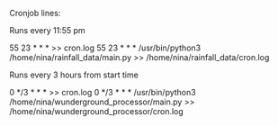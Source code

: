 Cronjob lines:


Runs every 11:55 pm

55 23 * * * <path to python> <path to rainfall data script> >> cron.log
55 23 * * * /usr/bin/python3 /home/nina/rainfall_data/main.py >> /home/nina/rainfall_data/cron.log


Runs every 3 hours from start time

0 */3 * * * <path to python> <path to wunderground data script> >> cron.log
0 */3 * * * /usr/bin/python3 /home/nina/wunderground_processor/main.py >> /home/nina/wunderground_processor/cron.log
